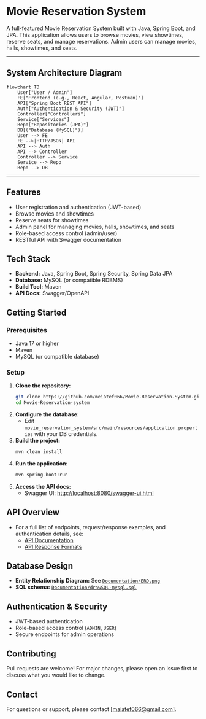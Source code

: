 # Movie Reservation System

A full-featured Movie Reservation System built with Java, Spring Boot, and JPA. This application allows users to browse movies, view showtimes, reserve seats, and manage reservations. Admin users can manage movies, halls, showtimes, and seats.

---

## System Architecture Diagram

```mermaid
flowchart TD
    User["User / Admin"]
    FE["Frontend (e.g., React, Angular, Postman)"]
    API["Spring Boot REST API"]
    Auth["Authentication & Security (JWT)"]
    Controller["Controllers"]
    Service["Services"]
    Repo["Repositories (JPA)"]
    DB[("Database (MySQL)")]
    User --> FE
    FE -->|HTTP/JSON| API
    API --> Auth
    API --> Controller
    Controller --> Service
    Service --> Repo
    Repo --> DB
```

---

## Features
- User registration and authentication (JWT-based)
- Browse movies and showtimes
- Reserve seats for showtimes
- Admin panel for managing movies, halls, showtimes, and seats
- Role-based access control (admin/user)
- RESTful API with Swagger documentation

## Tech Stack
- **Backend:** Java, Spring Boot, Spring Security, Spring Data JPA
- **Database:** MySQL (or compatible RDBMS)
- **Build Tool:** Maven
- **API Docs:** Swagger/OpenAPI

## Getting Started

### Prerequisites
- Java 17 or higher
- Maven
- MySQL (or compatible database)

### Setup
1. **Clone the repository:**
   ```bash
   git clone https://github.com/meiatef066/Movie-Reservation-System.git
   cd Movie-Reservation-system
   ```
2. **Configure the database:**
   - Edit `movie_reservation_system/src/main/resources/application.properties` with your DB credentials.
3. **Build the project:**
   ```bash
   mvn clean install
   ```
4. **Run the application:**
   ```bash
   mvn spring-boot:run
   ```
5. **Access the API docs:**
   - Swagger UI: [http://localhost:8080/swagger-ui.html](http://localhost:8080/swagger-ui.html)

## API Overview
- For a full list of endpoints, request/response examples, and authentication details, see:
  - [API Documentation](API_DOCUMENTATION.md)
  - [API Response Formats](API%20Response/API_RESPONSES.md)

## Database Design
- **Entity Relationship Diagram:** See [`Documentation/ERD.png`](Documentation/ERD.png)
- **SQL schema:** [`Documentation/drawSQL-mysql.sql`](Documentation/drawSQL-mysql.sql)

## Authentication & Security
- JWT-based authentication
- Role-based access control (`ADMIN`, `USER`)
- Secure endpoints for admin operations

## Contributing
Pull requests are welcome! For major changes, please open an issue first to discuss what you would like to change.

## Contact
For questions or support, please contact [maiatef066@gmail.com]. 
